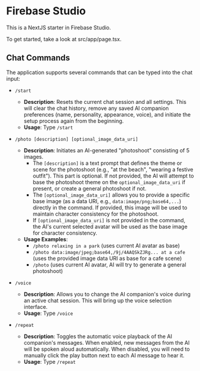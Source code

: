 # Firebase Studio

This is a NextJS starter in Firebase Studio.

To get started, take a look at src/app/page.tsx.

## Chat Commands

The application supports several commands that can be typed into the chat input:

-   `/start`
    -   **Description**: Resets the current chat session and all settings. This will clear the chat history, remove any saved AI companion preferences (name, personality, appearance, voice), and initiate the setup process again from the beginning.
    -   **Usage**: Type `/start`

-   `/photo [description] [optional_image_data_uri]`
    -   **Description**: Initiates an AI-generated "photoshoot" consisting of 5 images.
        -   The `[description]` is a text prompt that defines the theme or scene for the photoshoot (e.g., "at the beach", "wearing a festive outfit"). This part is optional. If not provided, the AI will attempt to base the photoshoot theme on the `optional_image_data_uri` if present, or create a general photoshoot if not.
        -   The `[optional_image_data_uri]` allows you to provide a specific base image (as a data URI, e.g., `data:image/png;base64,...`) directly in the command. If provided, this image will be used to maintain character consistency for the photoshoot.
        -   If `[optional_image_data_uri]` is not provided in the command, the AI's current selected avatar will be used as the base image for character consistency.
    -   **Usage Examples**:
        -   `/photo relaxing in a park` (uses current AI avatar as base)
        -   `/photo data:image/jpeg;base64,/9j/4AAQSkZJRg... at a cafe` (uses the provided image data URI as base for a cafe scene)
        -   `/photo` (uses current AI avatar, AI will try to generate a general photoshoot)

-   `/voice`
    -   **Description**: Allows you to change the AI companion's voice during an active chat session. This will bring up the voice selection interface.
    -   **Usage**: Type `/voice`

-   `/repeat`
    -   **Description**: Toggles the automatic voice playback of the AI companion's messages. When enabled, new messages from the AI will be spoken aloud automatically. When disabled, you will need to manually click the play button next to each AI message to hear it.
    -   **Usage**: Type `/repeat`
